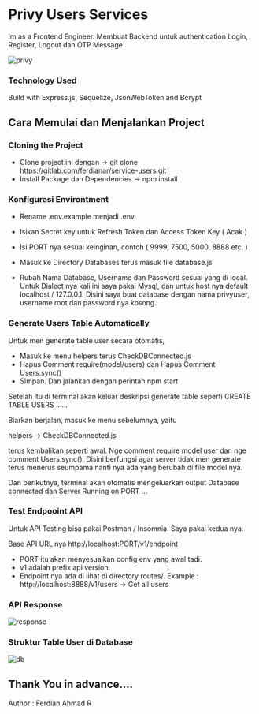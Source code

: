 # Privy Users Services
Im as a Frontend Engineer. Membuat Backend untuk authentication Login, Register, Logout dan OTP Message

<img src="https://images.glints.com/unsafe/glints-dashboard.s3.amazonaws.com/company-logo/2f981f1837f2afbc70ef05415e01d984.jpeg" alt="privy" />

### Technology Used
Build with Express.js, Sequelize, JsonWebToken and Bcrypt

## Cara Memulai dan Menjalankan Project

### Cloning the Project
-   Clone project ini dengan -> git clone https://gitlab.com/ferdianar/service-users.git
-   Install Package dan Dependencies -> npm install

### Konfigurasi Environtment
-   Rename .env.example menjadi .env
-   Isikan Secret key untuk Refresh Token dan Access Token Key ( Acak )
-   Isi PORT nya sesuai keinginan, contoh ( 9999, 7500, 5000, 8888 etc. )

-   Masuk ke Directory Databases terus masuk file database.js
-   Rubah Nama Database, Username dan Password sesuai yang di local. Untuk Dialect nya kali ini saya pakai Mysql, dan untuk host nya default localhost / 127.0.0.1. Disini saya buat database dengan nama privyuser, username root dan password nya kosong.

### Generate Users Table Automatically
Untuk men generate table user secara otomatis,
-   Masuk ke menu helpers terus CheckDBConnected.js
-   Hapus Comment require(model/users) dan Hapus Comment Users.sync()
-   Simpan. Dan jalankan dengan perintah npm start

Setelah itu di terminal akan keluar deskripsi generate table seperti CREATE TABLE USERS ......

Biarkan berjalan, masuk ke menu sebelumnya, yaitu 

helpers -> CheckDBConnected.js

terus kembalikan seperti awal. Nge comment require model user dan nge comment Users.sync(). Disini berfungsi agar server tidak men generate terus menerus seumpama nanti nya ada yang berubah di file model nya.

Dan berikutnya, terminal akan otomatis mengeluarkan output Database connected dan Server Running on PORT ...

### Test Endpooint API
Untuk API Testing bisa pakai Postman / Insomnia. Saya pakai kedua nya.

Base API URL nya http://localhost:PORT/v1/endpoint
-   PORT itu akan menyesuaikan config env yang awal tadi.
-   v1 adalah prefix api version.
-   Endpoint nya ada di lihat di directory routes/.
Example : http://localhost:8888/v1/users -> Get all users

### API Response
<img src="https://raw.githubusercontent.com/ferdianar/privy-service-users/master/response.png?token=GHSAT0AAAAAABMD4XBVYAF7EZV2YXKZ7SB6YSB7UCQ" alt="response" />

### Struktur Table User di Database
<img src="https://raw.githubusercontent.com/ferdianar/privy-service-users/master/database.png?token=GHSAT0AAAAAABMD4XBVT3LW4N7YCKWJUPJEYSB7V4Q" alt="db" />

## Thank You in advance....
Author : Ferdian Ahmad R
